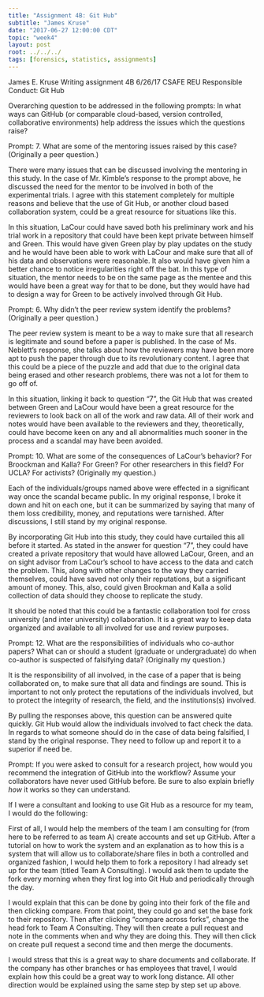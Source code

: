 ```yaml
---
title: "Assignment 4B: Git Hub"
subtitle: "James Kruse"
date: "2017-06-27 12:00:00 CDT"
topic: "week4"
layout: post
root: ../../../
tags: [forensics, statistics, assignments]
---
```



James E. Kruse
Writing assignment 4B
6/26/17
CSAFE REU
Responsible Conduct: Git Hub

Overarching question to be addressed in the following prompts: 
   In what ways can GitHub (or comparable cloud-based, version controlled, collaborative environments) help address the issues which the questions raise?

Prompt: 
7.   What are some of the mentoring issues raised by this case? (Originally a peer question.)


   There were many issues that can be discussed involving the mentoring in this study. In the case of Mr. Kimble’s response to the prompt above, he discussed the need for the mentor to be involved in both of the experimental trials. I agree with this statement completely for multiple reasons and believe that the use of Git Hub, or another cloud based collaboration system, could be a great resource for situations like this. 

   In this situation, LaCour could have saved both his preliminary work and his trial work in a repository that could have been kept private between himself and Green. This would have given Green play by play updates on the study and he would have been able to work with LaCour and make sure that all of his data and observations were reasonable. It also would have given him a better chance to notice irregularities right off the bat. In this type of situation, the mentor needs to be on the same page as the mentee and this would have been a great way for that to be done, but they would have had to design a way for Green to be actively involved through Git Hub. 

Prompt: 
6. Why didn’t the peer review system identify the problems? (Originally a peer question.)

   The peer review system is meant to be a way to make sure that all research is legitimate and sound before a paper is published. In the case of Ms. Neblett’s response, she talks about how the reviewers may have been more apt to push the paper through due to its revolutionary content. I agree that this could be a piece of the puzzle and add that due to the original data being erased and other research problems, there was not a lot for them to go off of. 

   In this situation, linking it back to question “7”, the Git Hub that was created between Green and LaCour would have been a great resource for the reviewers to look back on all of the work and raw data. All of their work and notes would have been available to the reviewers and they, theoretically, could have become keen on any and all abnormalities much sooner in the process and a scandal may have been avoided. 

Prompt: 
10.  What are some of the consequences of LaCour’s behavior? For Broockman and Kalla? For Green? For other researchers in this field? For UCLA? For activists? (Originally my question.)

   Each of the individuals/groups named above were effected in a significant way once the scandal became public. In my original response, I broke it down and hit on each one, but it can be summarized by saying that many of them loss credibility, money, and reputations were tarnished. After discussions, I still stand by my original response. 

   By incorporating Git Hub into this study, they could have curtailed this all before it started. As stated in the answer for question “7”, they could have created a private repository that would have allowed LaCour, Green, and an on sight advisor from LaCour’s school to have access to the data and catch the problem. This, along with other changes to the way they carried themselves, could have saved not only their reputations, but a significant amount of money. This, also, could given Brookman and Kalla a solid collection of data should they choose to replicate the study. 

   It should be noted that this could be a fantastic collaboration tool for cross university (and inter university) collaboration. It is a great way to keep data organized and available to all involved for use and review purposes. 

Prompt: 
12. What are the responsibilities of individuals who co-author papers? What can or should a student (graduate or undergraduate) do when co-author is suspected of falsifying data? (Originally my question.)

   It is the responsibility of all involved, in the case of a paper that is being collaborated on, to make sure that all data and findings are sound. This is important to not only protect the reputations of the individuals involved, but to protect the integrity of research, the field, and the institutions(s) involved.

   By pulling the responses above, this question can be answered quite quickly. Git Hub would allow the individuals involved to fact check the data. In regards to what someone should do in the case of data being falsified, I stand by the original response. They need to follow up and report it to a superior if need be. 
 
Prompt: 
   If you were asked to consult for a research project, how would you recommend the integration of GitHub into the workflow? Assume your collaborators have never used GitHub before. Be sure to also explain briefly *how* it works so they can understand.

   If I were a consultant and looking to use Git Hub as a resource for my team, I would do the following: 
   
   First of all, I would help the members of the team I am consulting for (from here to be referred to as team A) create accounts and set up GitHub. After a tutorial on how to work the system and an explanation as to how this is a system that will allow us to collaborate/share files in both a controlled and organized fashion, I would help them to fork a repository I had already set up for the team (titled Team A Consulting). I would ask them to update the fork every morning when they first log into Git Hub and periodically through the day.
   
   I would explain that this can be done by going into their fork of the file and then clicking compare. From that point, they could go and set the base fork to their repository. Then after clicking “compare across forks”, change the head fork to Team A Consulting. They will then create a pull request and note in the comments when and why they are doing this. They will then click on create pull request a second time and then merge the documents. 
   
   I would stress that this is a great way to share documents and collaborate. If the company has other branches or has employees that travel, I would explain how this could be a great way to work long distance. All other direction would be explained using the same step by step set up above. 






 







 


